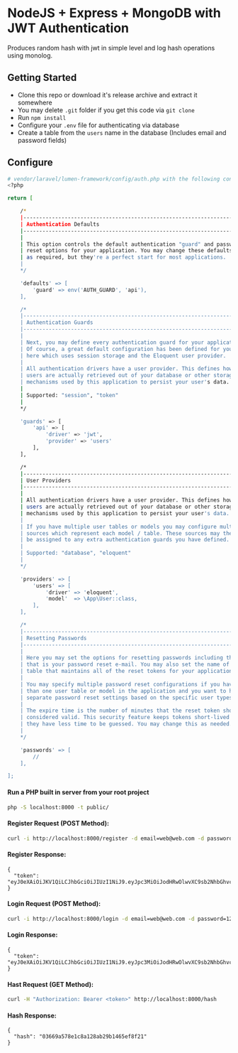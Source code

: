 # NodeJS + Express + MongoDB with JWT Authentication

Produces random hash with jwt in simple level and log hash operations using monolog.

## Getting Started

- Clone this repo or download it's release archive and extract it somewhere
- You may delete `.git` folder if you get this code via `git clone`
- Run `npm install`
- Configure your `.env` file for authenticating via database
- Create a table from the `users` name in the database (Includes email and password fields)

## Configure

```sh
# vendor/laravel/lumen-framework/config/auth.php with the following contents
<?php

return [

    /*
    |--------------------------------------------------------------------------
    | Authentication Defaults
    |--------------------------------------------------------------------------
    |
    | This option controls the default authentication "guard" and password
    | reset options for your application. You may change these defaults
    | as required, but they're a perfect start for most applications.
    |
    */

    'defaults' => [
        'guard' => env('AUTH_GUARD', 'api'),
    ],

    /*
    |--------------------------------------------------------------------------
    | Authentication Guards
    |--------------------------------------------------------------------------
    |
    | Next, you may define every authentication guard for your application.
    | Of course, a great default configuration has been defined for you
    | here which uses session storage and the Eloquent user provider.
    |
    | All authentication drivers have a user provider. This defines how the
    | users are actually retrieved out of your database or other storage
    | mechanisms used by this application to persist your user's data.
    |
    | Supported: "session", "token"
    |
    */

    'guards' => [
        'api' => [
            'driver' => 'jwt',
            'provider' => 'users'
        ],
    ],

    /*
    |--------------------------------------------------------------------------
    | User Providers
    |--------------------------------------------------------------------------
    |
    | All authentication drivers have a user provider. This defines how the
    | users are actually retrieved out of your database or other storage
    | mechanisms used by this application to persist your user's data.
    |
    | If you have multiple user tables or models you may configure multiple
    | sources which represent each model / table. These sources may then
    | be assigned to any extra authentication guards you have defined.
    |
    | Supported: "database", "eloquent"
    |
    */

    'providers' => [
        'users' => [
            'driver' => 'eloquent',
            'model'  => \App\User::class,
        ],
    ],

    /*
    |--------------------------------------------------------------------------
    | Resetting Passwords
    |--------------------------------------------------------------------------
    |
    | Here you may set the options for resetting passwords including the view
    | that is your password reset e-mail. You may also set the name of the
    | table that maintains all of the reset tokens for your application.
    |
    | You may specify multiple password reset configurations if you have more
    | than one user table or model in the application and you want to have
    | separate password reset settings based on the specific user types.
    |
    | The expire time is the number of minutes that the reset token should be
    | considered valid. This security feature keeps tokens short-lived so
    | they have less time to be guessed. You may change this as needed.
    |
    */

    'passwords' => [
        //
    ],

];
```

#### Run a PHP built in server from your root project

```sh
php -S localhost:8000 -t public/
```

#### Register Request (POST Method):

```sh
curl -i http://localhost:8000/register -d email=web@web.com -d password=123
```

#### Register Response:

```
{
  "token": "eyJ0eXAiOiJKV1QiLCJhbGciOiJIUzI1NiJ9.eyJpc3MiOiJodHRwOlwvXC9sb2NhbGhvc3Q6ODAwMFwvbG9naW4iLCJpYXQiOjE1NTc2NzA3NTMsImV4cCI6MTU1NzY3NDM1MywibmJmIjoxNTU3NjcwNzUzLCJqdGkiOiJSNnNnWmF6TGZCZjdYREhWIiwic3ViIjoxNSwicHJ2IjoiODdlMGFmMWVmOWZkMTU4MTJmZGVjOTcxNTNhMTRlMGIwNDc1NDZhYSJ9.GHygZdoPweMeuvz6AdpCmRIdjdmj1hSEJVZUAGzPalE"
}
```

#### Login Request (POST Method):

```sh
curl -i http://localhost:8000/login -d email=web@web.com -d password=123
```

#### Login Response:

```
{
  "token": "eyJ0eXAiOiJKV1QiLCJhbGciOiJIUzI1NiJ9.eyJpc3MiOiJodHRwOlwvXC9sb2NhbGhvc3Q6ODAwMFwvbG9naW4iLCJpYXQiOjE1NTc2NzA3NTMsImV4cCI6MTU1NzY3NDM1MywibmJmIjoxNTU3NjcwNzUzLCJqdGkiOiJSNnNnWmF6TGZCZjdYREhWIiwic3ViIjoxNSwicHJ2IjoiODdlMGFmMWVmOWZkMTU4MTJmZGVjOTcxNTNhMTRlMGIwNDc1NDZhYSJ9.GHygZdoPweMeuvz6AdpCmRIdjdmj1hSEJVZUAGzPalE"
}
```

#### Hast Request (GET Method):

```sh
curl -H "Authorization: Bearer <token>" http://localhost:8000/hash
```

#### Hash Response:

```
{
  "hash": "03669a578e1c8a128ab29b1465ef8f21"
}
```